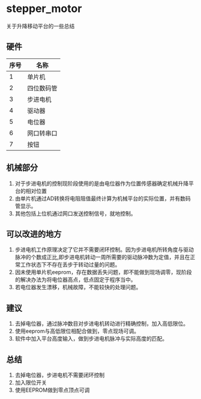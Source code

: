 # stepper_motor
关于升降移动平台的一些总结
## 硬件
| 序号 | 名称 |
| ---- | ---- |
|1|单片机|
|2|四位数码管|
|3|步进电机|
|4|驱动器|
|5|电位器|
|6|网口转串口|
|7|按钮|
## 机械部分
1. 对于步进电机的控制现阶段使用的是由电位器作为位置传感器确定机械升降平台的相对位置
2. 由单片机通过AD转换将电阻阻值最终计算为机械平台的实际位置，并有数码管显示。
3. 其他包括上位机通过网口发送控制信号，就地控制。

## 可以改进的地方
1. 步进电机工作原理决定了它并不需要闭环控制。因为步进电机所转角度与驱动脉冲的个数成正比,即步进电机转动一周所需要的驱动脉冲数为定值，并且在正常工作状态下不存在丢步于转动过量的问题。
2. 因未使用单片机eeprom，存在数据丢失问题，即不能做到现场调零，现阶段的解决办法为将电位器高点，低点固定于程序当中。
3. 若电位器发生漂移，机械故障，不能较快的处理问题。

## 建议
1. 去掉电位器，通过脉冲数目对步进电机转动进行精确控制，加入高低限位。
2. 使用eeprom与高低限位相配合做到，零点现场可调。
3. 软件中加入平台高度输入，做到步进电机脉冲与实际高度的匹配。
## 总结
1. 去掉电位器，步进电机不需要闭环控制
2. 加入限位开关
3. 使用EEPROM做到零点顶点可调

